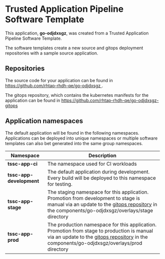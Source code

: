 # Trusted Application Pipeline Software Template

This application, **go-odjdxsgz**, was created from a Trusted Application Pipeline Software Template.

The software templates create a new source and gitops deployment repositories with a sample source application. 

## Repositories

The source code for your application can be found in [https://github.com/rhtap-rhdh-qe/go-odjdxsgz ](https://github.com/rhtap-rhdh-qe/go-odjdxsgz ).
 
The gitops repository, which contains the kubernetes manifests for the application can be found in 
[https://github.com/rhtap-rhdh-qe/go-odjdxsgz-gitops ](https://github.com/rhtap-rhdh-qe/go-odjdxsgz-gitops ) 

## Application namespaces 

The default application will be found in the following namespaces. Applications can be deployed into unique namespaces or multiple software templates can also bet generated into the same group namespaces.  

|  Namespace   |  Description   |  
| -------- | -------- |
| **tssc-app-ci** | The namespace used for CI workloads |
| **tssc-app-development** | The default application during development. Every build will be deployed to this namespace for testing. |
| **tssc-app-stage** | The staging namespace for this application. Promotion from development to stage is manual via an update to the [gitops repository](https://github.com/rhtap-rhdh-qe/go-odjdxsgz-gitops ) in the components/go-odjdxsgz/overlays/stage directory |
| **tssc-app-prod** | The production namespace for this application. Promotion from stage to production is manual via an update to the [gitops repository](https://github.com/rhtap-rhdh-qe/go-odjdxsgz-gitops ) in the components/go-odjdxsgz/overlays/prod directory |